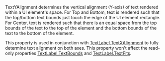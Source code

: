 TextYAlignment determines the vertical alignment (Y-axis) of text rendered within a UI element's space. For Top and Bottom, text is rendered such that the top/bottom text bounds just touch the edge of the UI element rectangle. For Center, text is rendered such that there is an equal space from the top bounds of the text to the top of the element and the bottom bounds of the text to the bottom of the element.

This property is used in conjunction with [TextLabel.TextXAlignment](https://developer.roblox.com/en-us/api-reference/property/TextLabel/TextXAlignment) to fully determine text alignment on both axes. This property won't affect the read-only properties [TextLabel.TextBounds](https://developer.roblox.com/en-us/api-reference/property/TextLabel/TextBounds) and [TextLabel.TextFits](https://developer.roblox.com/en-us/api-reference/property/TextLabel/TextFits).